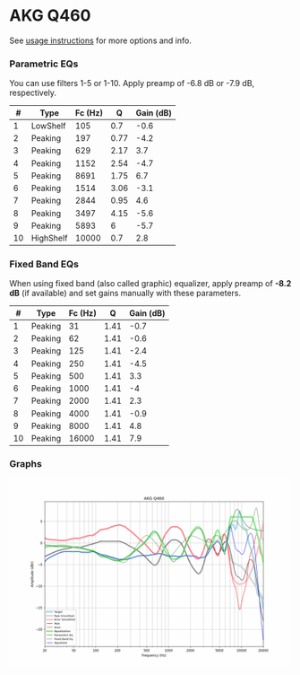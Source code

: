 # AKG Q460
See [usage instructions](https://github.com/jaakkopasanen/AutoEq#usage) for more options and info.

### Parametric EQs
You can use filters 1-5 or 1-10. Apply preamp of -6.8 dB or -7.9 dB, respectively.

|   # | Type      |   Fc (Hz) |    Q |   Gain (dB) |
|-----|-----------|-----------|------|-------------|
|   1 | LowShelf  |       105 | 0.7  |        -0.6 |
|   2 | Peaking   |       197 | 0.77 |        -4.2 |
|   3 | Peaking   |       629 | 2.17 |         3.7 |
|   4 | Peaking   |      1152 | 2.54 |        -4.7 |
|   5 | Peaking   |      8691 | 1.75 |         6.7 |
|   6 | Peaking   |      1514 | 3.06 |        -3.1 |
|   7 | Peaking   |      2844 | 0.95 |         4.6 |
|   8 | Peaking   |      3497 | 4.15 |        -5.6 |
|   9 | Peaking   |      5893 | 6    |        -5.7 |
|  10 | HighShelf |     10000 | 0.7  |         2.8 |

### Fixed Band EQs
When using fixed band (also called graphic) equalizer, apply preamp of **-8.2 dB** (if available) and set gains manually with these parameters.

|   # | Type    |   Fc (Hz) |    Q |   Gain (dB) |
|-----|---------|-----------|------|-------------|
|   1 | Peaking |        31 | 1.41 |        -0.7 |
|   2 | Peaking |        62 | 1.41 |        -0.6 |
|   3 | Peaking |       125 | 1.41 |        -2.4 |
|   4 | Peaking |       250 | 1.41 |        -4.5 |
|   5 | Peaking |       500 | 1.41 |         3.3 |
|   6 | Peaking |      1000 | 1.41 |        -4   |
|   7 | Peaking |      2000 | 1.41 |         2.3 |
|   8 | Peaking |      4000 | 1.41 |        -0.9 |
|   9 | Peaking |      8000 | 1.41 |         4.8 |
|  10 | Peaking |     16000 | 1.41 |         7.9 |

### Graphs
![](./AKG%20Q460.png)
